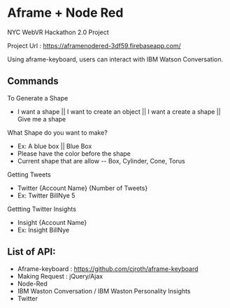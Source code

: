 # Aframe + Node Red

NYC WebVR Hackathon 2.0 Project

Project Url : https://aframenodered-3df59.firebaseapp.com/

Using aframe-keyboard, users can interact with IBM Watson Conversation.

## Commands
To Generate a Shape
- I want a shape || I want to create an object || I want a create a shape || Give me a shape

What Shape do you want to make?
- Ex: A blue box || Blue Box
- Please have the color before the shape
- Current shape that are allow
-- Box, Cylinder, Cone, Torus

Getting Tweets
- Twitter {Account Name} {Number of Tweets}
- Ex: Twitter BillNye 5

Gettting Twitter Insights
- Insight {Account Name}
- Ex: Insight BillNye

## List of API:
- Aframe-keyboard : https://github.com/cjroth/aframe-keyboard
- Making Request : jQuery/Ajax
- Node-Red
- IBM Waston Conversation / IBM Waston Personality Insights
- Twitter
